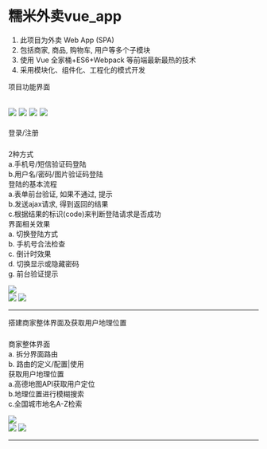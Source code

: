 糯米外卖vue_app
===
1) 此项目为外卖 Web App (SPA)
2) 包括商家, 商品, 购物车, 用户等多个子模块
3) 使用 Vue 全家桶+ES6+Webpack 等前端最新最热的技术
4) 采用模块化、组件化、工程化的模式开发

项目功能界面
###
![](https://github.com/williamGIG/williamGIG.github.io/blob/master/rumi_vue/imgs/home_one.png)
![](https://github.com/williamGIG/williamGIG.github.io/blob/master/rumi_vue/imgs/home_two.png)
![](https://github.com/williamGIG/williamGIG.github.io/blob/master/rumi_vue/imgs/home_three.png)
![](https://github.com/williamGIG/williamGIG.github.io/blob/master/rumi_vue/imgs/home_four.png)<br/>
---
登录/注册
###

2种方式<br/>
a.手机号/短信验证码登陆<br/>
b.用户名/密码/图片验证码登陆<br/>
登陆的基本流程<br/>
       a.表单前台验证, 如果不通过, 提示<br/>
       b.发送ajax请求, 得到返回的结果<br/>
       c.根据结果的标识(code)来判断登陆请求是否成功<br/>
界面相关效果<br/>
    a. 切换登陆方式<br/>
    b. 手机号合法检查<br/>
    c. 倒计时效果<br/>
    d. 切换显示或隐藏密码<br/>
    g. 前台验证提示<br/>

  ![](https://github.com/williamGIG/williamGIG.github.io/blob/master/rumi_vue/imgs/gif_one.gif)<br/>
  ![](https://github.com/williamGIG/williamGIG.github.io/blob/master/rumi_vue/imgs/png_one.png)
  ![](https://github.com/williamGIG/williamGIG.github.io/blob/master/rumi_vue/imgs/png_two.png)<br/>

---

搭建商家整体界面及获取用户地理位置
###

商家整体界面<br/>
  a. 拆分界面路由<br/>
  b. 路由的定义/配置|使用<br/>
 获取用户地理位置<br/>
  a.高德地图API获取用户定位<br/>
  b.地理位置进行模糊搜索<br/>
  c.全国城市地名A-Z检索<br/>
  
  ![](https://github.com/williamGIG/williamGIG.github.io/blob/master/rumi_vue/imgs/gif_two.gif)<br/>
  ![](https://github.com/williamGIG/williamGIG.github.io/blob/master/rumi_vue/imgs/png_four.png)
  ![](https://github.com/williamGIG/williamGIG.github.io/blob/master/rumi_vue/imgs/png_five.png)<br/>
  
  

---

